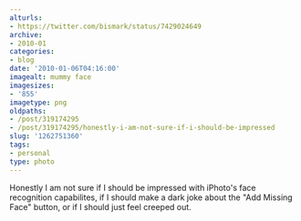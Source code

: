 ```yaml
---
alturls:
- https://twitter.com/bismark/status/7429024649
archive:
- 2010-01
categories:
- blog
date: '2010-01-06T04:16:00'
imagealt: mummy face
imagesizes:
- '855'
imagetype: png
oldpaths:
- /post/319174295
- /post/319174295/honestly-i-am-not-sure-if-i-should-be-impressed
slug: '1262751360'
tags:
- personal
type: photo
---
```


Honestly I am not sure if I should be impressed with iPhoto's face
recognition capabilites, if I should make a dark joke about the "Add
Missing Face" button, or if I should just feel creeped out.

